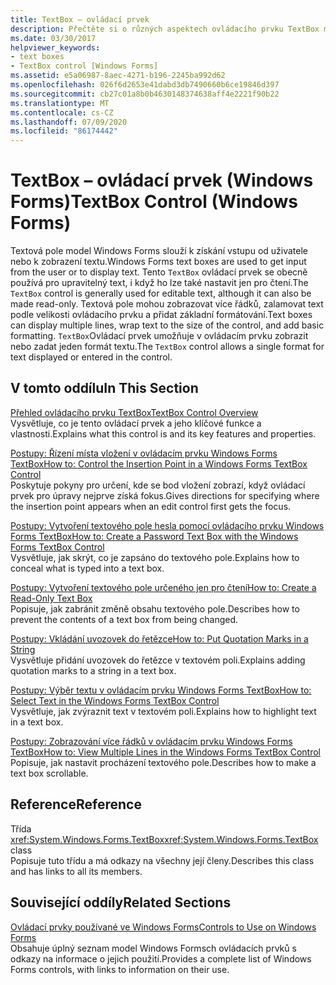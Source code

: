 ```yaml
---
title: TextBox – ovládací prvek
description: Přečtěte si o různých aspektech ovládacího prvku TextBox model Windows Forms, včetně jeho použití k upravitelnému textu a jeho nastavení jen pro čtení.
ms.date: 03/30/2017
helpviewer_keywords:
- text boxes
- TextBox control [Windows Forms]
ms.assetid: e5a06987-8aec-4271-b196-2245ba992d62
ms.openlocfilehash: 026f6d2653e41dabd3db7490660b6ce19846d397
ms.sourcegitcommit: cb27c01a8b0b4630148374638aff4e2221f90b22
ms.translationtype: MT
ms.contentlocale: cs-CZ
ms.lasthandoff: 07/09/2020
ms.locfileid: "86174442"
---
```

# <a name="textbox-control-windows-forms"></a><span data-ttu-id="81a8f-103">TextBox – ovládací prvek (Windows Forms)</span><span class="sxs-lookup"><span data-stu-id="81a8f-103">TextBox Control (Windows Forms)</span></span>
<span data-ttu-id="81a8f-104">Textová pole model Windows Forms slouží k získání vstupu od uživatele nebo k zobrazení textu.</span><span class="sxs-lookup"><span data-stu-id="81a8f-104">Windows Forms text boxes are used to get input from the user or to display text.</span></span> <span data-ttu-id="81a8f-105">Tento `TextBox` ovládací prvek se obecně používá pro upravitelný text, i když ho lze také nastavit jen pro čtení.</span><span class="sxs-lookup"><span data-stu-id="81a8f-105">The `TextBox` control is generally used for editable text, although it can also be made read-only.</span></span> <span data-ttu-id="81a8f-106">Textová pole mohou zobrazovat více řádků, zalamovat text podle velikosti ovládacího prvku a přidat základní formátování.</span><span class="sxs-lookup"><span data-stu-id="81a8f-106">Text boxes can display multiple lines, wrap text to the size of the control, and add basic formatting.</span></span> <span data-ttu-id="81a8f-107">`TextBox`Ovládací prvek umožňuje v ovládacím prvku zobrazit nebo zadat jeden formát textu.</span><span class="sxs-lookup"><span data-stu-id="81a8f-107">The `TextBox` control allows a single format for text displayed or entered in the control.</span></span>  
  
## <a name="in-this-section"></a><span data-ttu-id="81a8f-108">V tomto oddílu</span><span class="sxs-lookup"><span data-stu-id="81a8f-108">In This Section</span></span>  
 [<span data-ttu-id="81a8f-109">Přehled ovládacího prvku TextBox</span><span class="sxs-lookup"><span data-stu-id="81a8f-109">TextBox Control Overview</span></span>](textbox-control-overview-windows-forms.md)  
 <span data-ttu-id="81a8f-110">Vysvětluje, co je tento ovládací prvek a jeho klíčové funkce a vlastnosti.</span><span class="sxs-lookup"><span data-stu-id="81a8f-110">Explains what this control is and its key features and properties.</span></span>  
  
 [<span data-ttu-id="81a8f-111">Postupy: Řízení místa vložení v ovládacím prvku Windows Forms TextBox</span><span class="sxs-lookup"><span data-stu-id="81a8f-111">How to: Control the Insertion Point in a Windows Forms TextBox Control</span></span>](how-to-control-the-insertion-point-in-a-windows-forms-textbox-control.md)  
 <span data-ttu-id="81a8f-112">Poskytuje pokyny pro určení, kde se bod vložení zobrazí, když ovládací prvek pro úpravy nejprve získá fokus.</span><span class="sxs-lookup"><span data-stu-id="81a8f-112">Gives directions for specifying where the insertion point appears when an edit control first gets the focus.</span></span>  
  
 [<span data-ttu-id="81a8f-113">Postupy: Vytvoření textového pole hesla pomocí ovládacího prvku Windows Forms TextBox</span><span class="sxs-lookup"><span data-stu-id="81a8f-113">How to: Create a Password Text Box with the Windows Forms TextBox Control</span></span>](how-to-create-a-password-text-box-with-the-windows-forms-textbox-control.md)  
 <span data-ttu-id="81a8f-114">Vysvětluje, jak skrýt, co je zapsáno do textového pole.</span><span class="sxs-lookup"><span data-stu-id="81a8f-114">Explains how to conceal what is typed into a text box.</span></span>  
  
 [<span data-ttu-id="81a8f-115">Postupy: Vytvoření textového pole určeného jen pro čtení</span><span class="sxs-lookup"><span data-stu-id="81a8f-115">How to: Create a Read-Only Text Box</span></span>](how-to-create-a-read-only-text-box-windows-forms.md)  
 <span data-ttu-id="81a8f-116">Popisuje, jak zabránit změně obsahu textového pole.</span><span class="sxs-lookup"><span data-stu-id="81a8f-116">Describes how to prevent the contents of a text box from being changed.</span></span>  
  
 [<span data-ttu-id="81a8f-117">Postupy: Vkládání uvozovek do řetězce</span><span class="sxs-lookup"><span data-stu-id="81a8f-117">How to: Put Quotation Marks in a String</span></span>](how-to-put-quotation-marks-in-a-string-windows-forms.md)  
 <span data-ttu-id="81a8f-118">Vysvětluje přidání uvozovek do řetězce v textovém poli.</span><span class="sxs-lookup"><span data-stu-id="81a8f-118">Explains adding quotation marks to a string in a text box.</span></span>  
  
 [<span data-ttu-id="81a8f-119">Postupy: Výběr textu v ovládacím prvku Windows Forms TextBox</span><span class="sxs-lookup"><span data-stu-id="81a8f-119">How to: Select Text in the Windows Forms TextBox Control</span></span>](how-to-select-text-in-the-windows-forms-textbox-control.md)  
 <span data-ttu-id="81a8f-120">Vysvětluje, jak zvýraznit text v textovém poli.</span><span class="sxs-lookup"><span data-stu-id="81a8f-120">Explains how to highlight text in a text box.</span></span>  
  
 [<span data-ttu-id="81a8f-121">Postupy: Zobrazování více řádků v ovládacím prvku Windows Forms TextBox</span><span class="sxs-lookup"><span data-stu-id="81a8f-121">How to: View Multiple Lines in the Windows Forms TextBox Control</span></span>](how-to-view-multiple-lines-in-the-windows-forms-textbox-control.md)  
 <span data-ttu-id="81a8f-122">Popisuje, jak nastavit procházení textového pole.</span><span class="sxs-lookup"><span data-stu-id="81a8f-122">Describes how to make a text box scrollable.</span></span>  
  
## <a name="reference"></a><span data-ttu-id="81a8f-123">Reference</span><span class="sxs-lookup"><span data-stu-id="81a8f-123">Reference</span></span>  
 <span data-ttu-id="81a8f-124">Třída <xref:System.Windows.Forms.TextBox></span><span class="sxs-lookup"><span data-stu-id="81a8f-124"><xref:System.Windows.Forms.TextBox> class</span></span>  
 <span data-ttu-id="81a8f-125">Popisuje tuto třídu a má odkazy na všechny její členy.</span><span class="sxs-lookup"><span data-stu-id="81a8f-125">Describes this class and has links to all its members.</span></span>  
  
## <a name="related-sections"></a><span data-ttu-id="81a8f-126">Související oddíly</span><span class="sxs-lookup"><span data-stu-id="81a8f-126">Related Sections</span></span>  
 [<span data-ttu-id="81a8f-127">Ovládací prvky používané ve Windows Forms</span><span class="sxs-lookup"><span data-stu-id="81a8f-127">Controls to Use on Windows Forms</span></span>](controls-to-use-on-windows-forms.md)  
 <span data-ttu-id="81a8f-128">Obsahuje úplný seznam model Windows Formsch ovládacích prvků s odkazy na informace o jejich použití.</span><span class="sxs-lookup"><span data-stu-id="81a8f-128">Provides a complete list of Windows Forms controls, with links to information on their use.</span></span>
